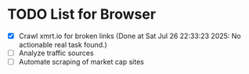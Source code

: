 # TODO List for Browser

- [x] Crawl xmrt.io for broken links  (Done at Sat Jul 26 22:33:23 2025: No actionable real task found.)
- [ ] Analyze traffic sources
- [ ] Automate scraping of market cap sites